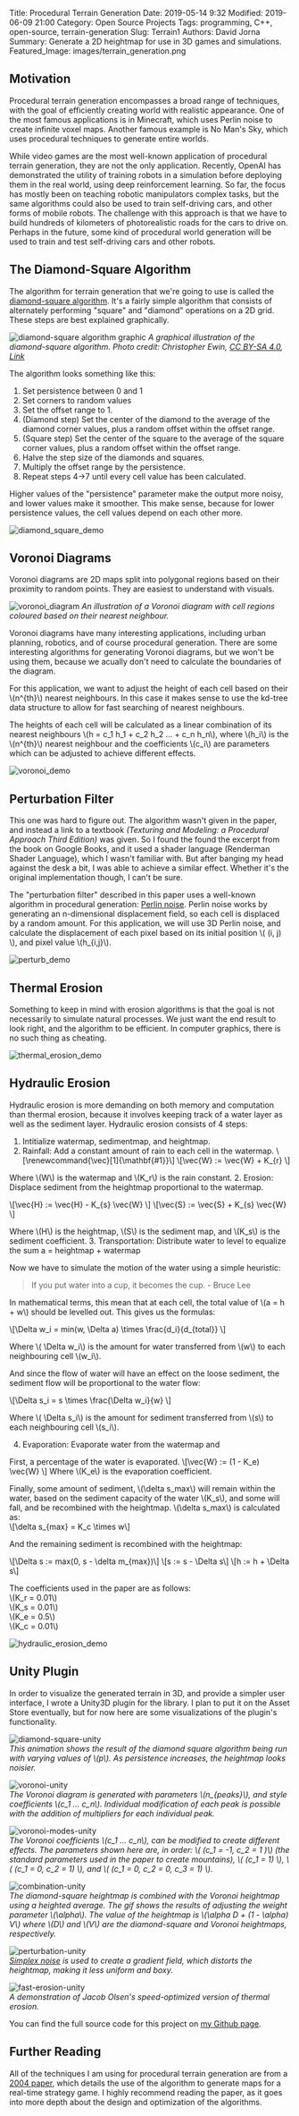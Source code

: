 Title: Procedural Terrain Generation
Date: 2019-05-14 9:32 
Modified: 2019-06-09 21:00
Category: Open Source Projects
Tags: programming, C++, open-source, terrain-generation
Slug: Terrain1
Authors: David Jorna
Summary: Generate a 2D heightmap for use in 3D games and simulations.
Featured_Image: images/terrain_generation.png

## Motivation

Procedural terrain generation encompasses a broad range of techniques, with the goal of efficiently creating world with realistic appearance. One of the most famous applications is in Minecraft, which uses Perlin noise to create infinite voxel maps. Another famous example is No Man's Sky, which uses procedural techniques to generate entire worlds.

While video games are the most well-known application of procedural terrain generation, they are not the only application. Recently, OpenAI has demonstrated the utility of training robots in a simulation before deploying them in the real world, using deep reinforcement learning. So far, the focus has mostly been on teaching robotic manipulators complex tasks, but the same algorithms could also be used to train self-driving cars, and other forms of mobile robots. The challenge with this approach is that we have to build hundreds of kilometers of photorealistic roads for the cars to drive on. Perhaps in the future, some kind of procedural world generation will be used to train and test self-driving cars and other robots.

## The Diamond-Square Algorithm
The algorithm for terrain generation that we're going to use is called the [diamond-square algorithm](https://en.wikipedia.org/wiki/Diamond-square_algorithm). It's a fairly simple algorithm that consists of alternately performing "square" and "diamond" operations on a 2D grid. These steps are best explained graphically.

![diamond-square algorithm graphic](images/1200px-Diamond_Square.svg.png)
*A graphical illustration of the diamond-square algorithm. Photo credit: Christopher Ewin, <a href="https://creativecommons.org/licenses/by-sa/4.0" title="Creative Commons Attribution-Share Alike 4.0">CC BY-SA 4.0</a>, <a href="https://commons.wikimedia.org/w/index.php?curid=42510593">Link</a>*

The algorithm looks something like this:

1. Set persistence between 0 and 1
2. Set corners to random values
3. Set the offset range to 1.
4. (Diamond step) Set the center of the diamond to the average of the diamond corner values, plus a random offset within the offset range.
5. (Square step) Set the center of the square to the average of the square corner values, plus a random offset within the offset range.
6. Halve the step size of the diamonds and squares.
7. Multiply the offset range by the persistence.
8. Repeat steps 4->7 until every cell value has been calculated.

Higher values of the "persistence" parameter make the output more noisy, and lower values make it smoother. This make sense, because for lower persistence values, the cell values depend on each other more.

![diamond_square_demo](images/diamond_square.png)

## Voronoi Diagrams

Voronoi diagrams are 2D maps split into polygonal regions based on their proximity to random points. They are easiest to understand with visuals.

![voronoi_diagram](images/voronoi_colour.png)
*An illustration of a Voronoi diagram with cell regions coloured based on their nearest neighbour.*

Voronoi diagrams have many interesting applications, including urban planning, robotics, and of course procedural generation. There are some interesting algorithms for generating Voronoi diagrams, but we won't be using them, because we acually don't need to calculate the boundaries of the diagram.

For this application, we want to adjust the height of each cell based on their \\(n^{th}\\) nearest neighbours. In this case it makes sense to use the kd-tree data structure to allow for fast searching of nearest neighbours.

The heights of each cell will be calculated as a linear combination of its nearest neighbours \\(h = c_1 h_1 + c_2 h_2 ... + c_n h_n\\), where \\(h_i\\) is the \\(n^{th}\\) nearest neighbour and the coefficients \\(c_i\\) are parameters which can be adjusted to achieve different effects.

![voronoi_demo](images/voronoi.png)

## Perturbation Filter

This one was hard to figure out. The algorithm wasn't given in the paper, and instead a link to a textbook *(Texturing and Modeling: a Procedural Approach Third Edition)* was given. So I found the found the excerpt from the book on Google Books, and it used a shader language (Renderman Shader Language), which I wasn't familiar with. But after banging my head against the desk a bit, I was able to achieve a similar effect. Whether it's the original implementation though, I can't be sure.

The "perturbation filter" described in this paper uses a well-known algorithm in procedural generation: [Perlin noise](https://en.wikipedia.org/wiki/Perlin_noise). Perlin noise works by generating an n-dimensional displacement field, so each cell is displaced by a random amount. For this application, we will use 3D Perlin noise, and calculate the displacement of each pixel based on its initial position \\( (i, j) \\), and pixel value \\(h_{i,j}\\).

![perturb_demo](images/perturb.png)

## Thermal Erosion

Something to keep in mind with erosion algorithms is that the goal is not necessarily to simulate natural processes. We just want the end result to look right, and the algorithm to be efficient. In computer graphics, there is no such thing as cheating.

![thermal_erosion_demo](images/thermal_erosion_eroded.png)

## Hydraulic Erosion

Hydraulic erosion is more demanding on both memory and computation than thermal erosion, because it involves keeping track of a water layer as well as the sediment layer. Hydraulic erosion consists of 4 steps:

1. Intitialize watermap, sedimentmap, and heightmap.
1. Rainfall: Add a constant amount of rain to each cell in the watermap.
\\[\renewcommand{\vec}[1]{\mathbf{#1}}\\]
\\[\vec{W} := \vec{W} + K_{r} \\]

Where \\(W\\) is the watermap and \\(K_r\\) is the rain constant.
2. Erosion: Displace sediment from the heightmap proportional to the watermap.

\\[\vec{H} := \vec{H} - K_{s} \vec{W} \\]
\\[\vec{S} := \vec{S} + K_{s} \vec{W} \\]

Where \\(H\\) is the heightmap, \\(S\\) is the sediment map, and \\(K_s\\) is the sediment coefficient.
3. Transportation: Distribute water to level to equalize the sum a = heightmap + watermap

Now we have to simulate the motion of the water using a simple heuristic:

> If you put water into a cup, it becomes the cup. - Bruce Lee

In mathematical terms, this mean that at each cell, the total value of \\(a = h + w\\) should be levelled out. This gives us the formulas:

\\[\Delta w_i = min(w, \Delta a) \times \frac{d_i}{d_{total}} \\]

Where \\( \Delta w_i\\) is the amount for water transferred from \\(w\\) to each neighbouring cell \\(w_i\\).

And since the flow of water will have an effect on the loose sediment, the sediment flow will be proportional to the water flow:

\\[\Delta s_i = s \times \frac{\Delta w_i}{w} \\]

Where \\( \Delta s_i\\) is the amount for sediment transferred from \\(s\\) to each neighbouring cell \\(s_i\\).

4. Evaporation: Evaporate water from the watermap and 

First, a percentage of the water is evaporated.
\\[\vec{W} := (1 - K_e) \vec{W}  \\]
Where \\(K_e\\) is the evaporation coefficient.

Finally, some amount of sediment, \\(\delta s_max\\) will remain within the water, based on the sediment capacity of the water \\(K_s\\), and some will fall, and be recombined with the heightmap. \\(\delta s_max\\) is calculated as:  
\\[\delta s_{max} = K_c \times w\\]

And the remaining sediment is recombined with the heightmap:

\\[\Delta s := max(0, s - \delta m_{max})\\]
\\[s := s - \Delta s\\]
\\[h := h + \Delta s\\]


The coefficients used in the paper are as follows:  
\\(K_r = 0.01\\)  
\\(K_s = 0.01\\)  
\\(K_e = 0.5\\)  
\\(K_c = 0.01\\)

![hydraulic_erosion_demo](images/hydraulic_erosion_eroded.png)

## Unity Plugin
In order to visualize the generated terrain in 3D, and provide a simpler user interface, I wrote a Unity3D plugin for the library. I plan to put it on the Asset Store eventually, but for now here are some visualizations of the plugin's functionality.

![diamond-square-unity](https://j.gifs.com/Gv94v8.gif)  
*This animation shows the result of the diamond square algorithm being run with varying values of \\(p\\). As persistence increases, the heightmap looks noisier.*

![voronoi-unity](https://j.gifs.com/JyP582.gif)  
*The Voronoi diagram is generated with parameters \\(n_{peaks}\\), and style coefficients \\(c_1 ... c_n\\). Individual modification of each peak is possible with the addition of multipliers for each individual peak.*


![voronoi-modes-unity](https://j.gifs.com/3Q9W6M.gif)  
*The Voronoi coefficients \\(c_1 ... c_n\\), can be modified to create different effects. The parameters shown here are, in order: \\( (c_1 = -1, c_2 = 1 )\\) (the standard parameters used in the paper to create mountains), \\( (c_1 = 1) \\), \\( (c_1 = 0, c_2 = 1) \\), and  \\( (c_1 = 0, c_2 = 0, c_3 = 1) \\).*

![combination-unity](https://j.gifs.com/zvnZ7Y.gif)  
*The diamond-square heightmap is combined with the Voronoi heightmap using a heighted average. The gif shows the results of adjusting the weight parameter \\(\\alpha\\). The value of the heightmap is \\(\\alpha D + (1 - \\alpha) V\\) where \\(D\\) and \\(V\\) are the diamond-square and Voronoi heightmaps, respectively.*

![perturbation-unity](https://j.gifs.com/lxpG76.gif)  
*[Simplex noise](https://en.wikipedia.org/wiki/Simplex_noise) is used to create a gradient field, which distorts the heightmap, making it less uniform and boxy.*

![fast-erosion-unity](https://j.gifs.com/6X0Z09.gif)  
*A demonstration of Jacob Olsen's speed-optimized version of thermal erosion.*

You can find the full source code for this project on [my Github page](https://github.com/djorna/terrain-generation).

## Further Reading
All of the techniques I am using for procedural terrain generation are from a [2004 paper](http://web.mit.edu/cesium/Public/terrain.pdf), which details the use of the algorithm to generate maps for a real-time strategy game. I highly recommend reading the paper, as it goes into more depth about the design and optimization of the algorithms.